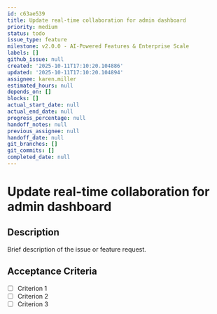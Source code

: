 ```yaml
---
id: c63ae539
title: Update real-time collaboration for admin dashboard
priority: medium
status: todo
issue_type: feature
milestone: v2.0.0 - AI-Powered Features & Enterprise Scale
labels: []
github_issue: null
created: '2025-10-11T17:10:20.104886'
updated: '2025-10-11T17:10:20.104894'
assignee: karen.miller
estimated_hours: null
depends_on: []
blocks: []
actual_start_date: null
actual_end_date: null
progress_percentage: null
handoff_notes: null
previous_assignee: null
handoff_date: null
git_branches: []
git_commits: []
completed_date: null
---
```


# Update real-time collaboration for admin dashboard

## Description

Brief description of the issue or feature request.

## Acceptance Criteria

- [ ] Criterion 1
- [ ] Criterion 2
- [ ] Criterion 3